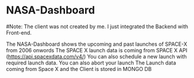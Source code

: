 # NASA-Dashboard
#Note: The client was not created by me. I just integrated the Backend with Front-end.

The NASA-Dashboard shows the upcoming and past launches of SPACE-X from 2006 onwords
The SPACE X launch data is coming from SPACE X API (https://api.spacexdata.com/v4/)
You can also schedule a new launch with required launch data. You can also abort your launch
The Launch data coming from Space X and the Client is stored in MONGO DB
